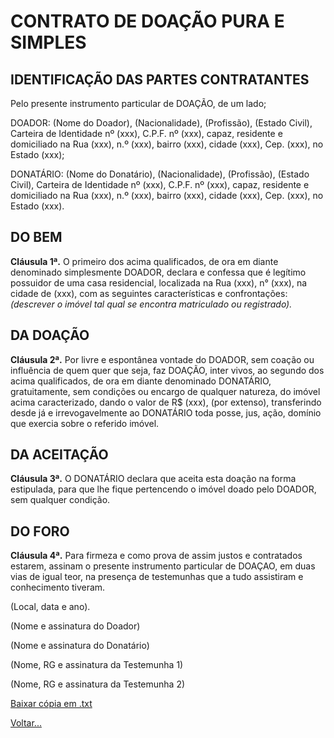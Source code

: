 # CONTRATO DE DOAÇÃO PURA E SIMPLES

## IDENTIFICAÇÃO DAS PARTES CONTRATANTES

Pelo presente instrumento particular de DOAÇÃO, de um lado;

DOADOR: (Nome do Doador), (Nacionalidade), (Profissão), (Estado Civil), Carteira de Identidade nº (xxx), C.P.F. nº (xxx), capaz, residente e domiciliado na Rua (xxx), n.º (xxx), bairro (xxx), cidade (xxx), Cep. (xxx), no Estado (xxx);

DONATÁRIO: (Nome do Donatário), (Nacionalidade), (Profissão), (Estado Civil), Carteira de Identidade nº (xxx), C.P.F. nº (xxx), capaz, residente e domiciliado na Rua (xxx), n.º (xxx), bairro (xxx), cidade (xxx), Cep. (xxx), no Estado (xxx).

## DO BEM

**Cláusula 1ª.** O primeiro dos acima qualificados, de ora em diante denominado simplesmente DOADOR, declara e confessa que é legítimo possuidor de uma casa residencial, localizada na Rua (xxx), n° (xxx), na cidade de (xxx), com as seguintes características e confrontações: _(descrever o imóvel tal qual se encontra matriculado ou registrado)._

## DA DOAÇÃO

**Cláusula 2ª.** Por livre e espontânea vontade do DOADOR, sem coação ou influência de quem quer que seja, faz DOAÇÃO, inter vivos, ao segundo dos acima qualificados, de ora em diante denominado DONATÁRIO, gratuitamente, sem condições ou encargo de qualquer natureza, do imóvel acima caracterizado, dando o valor de R$ (xxx), (por extenso), transferindo desde já e irrevogavelmente ao DONATÁRIO toda posse, jus, ação, domínio que exercia sobre o referido imóvel.

## DA ACEITAÇÃO

**Cláusula 3ª.** O DONATÁRIO declara que aceita esta doação na forma estipulada, para que lhe fique pertencendo o imóvel doado pelo DOADOR, sem qualquer condição.

## DO FORO

**Cláusula 4ª.** Para firmeza e como prova de assim justos e contratados estarem, assinam o presente instrumento particular de DOAÇAO, em duas vias de igual teor, na presença de testemunhas que a tudo assistiram e conhecimento tiveram.

(Local, data e ano).

(Nome e assinatura do Doador)

(Nome e assinatura do Donatário)

(Nome, RG e assinatura da Testemunha 1)

(Nome, RG e assinatura da Testemunha 2)

[Baixar cópia em .txt](./donwload/doa11.txt)

[Voltar...](./index.md)
